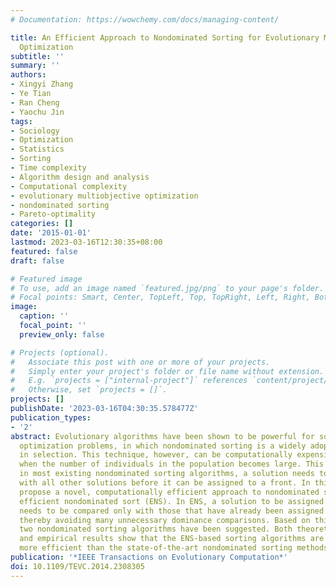 ```yaml
---
# Documentation: https://wowchemy.com/docs/managing-content/

title: An Efficient Approach to Nondominated Sorting for Evolutionary Multiobjective
  Optimization
subtitle: ''
summary: ''
authors:
- Xingyi Zhang
- Ye Tian
- Ran Cheng
- Yaochu Jin
tags:
- Sociology
- Optimization
- Statistics
- Sorting
- Time complexity
- Algorithm design and analysis
- Computational complexity
- evolutionary multiobjective optimization
- nondominated sorting
- Pareto-optimality
categories: []
date: '2015-01-01'
lastmod: 2023-03-16T12:30:35+08:00
featured: false
draft: false

# Featured image
# To use, add an image named `featured.jpg/png` to your page's folder.
# Focal points: Smart, Center, TopLeft, Top, TopRight, Left, Right, BottomLeft, Bottom, BottomRight.
image:
  caption: ''
  focal_point: ''
  preview_only: false

# Projects (optional).
#   Associate this post with one or more of your projects.
#   Simply enter your project's folder or file name without extension.
#   E.g. `projects = ["internal-project"]` references `content/project/deep-learning/index.md`.
#   Otherwise, set `projects = []`.
projects: []
publishDate: '2023-03-16T04:30:35.578477Z'
publication_types:
- '2'
abstract: Evolutionary algorithms have been shown to be powerful for solving multiobjective
  optimization problems, in which nondominated sorting is a widely adopted technique
  in selection. This technique, however, can be computationally expensive, especially
  when the number of individuals in the population becomes large. This is mainly because
  in most existing nondominated sorting algorithms, a solution needs to be compared
  with all other solutions before it can be assigned to a front. In this paper we
  propose a novel, computationally efficient approach to nondominated sorting, termed
  efficient nondominated sort (ENS). In ENS, a solution to be assigned to a front
  needs to be compared only with those that have already been assigned to a front,
  thereby avoiding many unnecessary dominance comparisons. Based on this new approach,
  two nondominated sorting algorithms have been suggested. Both theoretical analysis
  and empirical results show that the ENS-based sorting algorithms are computationally
  more efficient than the state-of-the-art nondominated sorting methods.
publication: '*IEEE Transactions on Evolutionary Computation*'
doi: 10.1109/TEVC.2014.2308305
---
```

